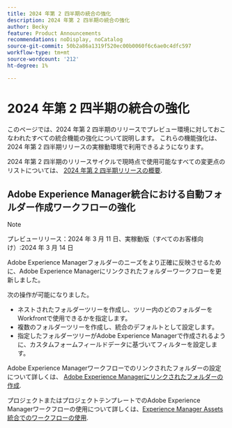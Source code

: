 ```yaml
---
title: 2024 年第 2 四半期の統合の強化
description: 2024 年第 2 四半期の統合の強化
author: Becky
feature: Product Announcements
recommendations: noDisplay, noCatalog
source-git-commit: 50b2a86a1319f520ec00b0060f6c6ae0c4dfc597
workflow-type: tm+mt
source-wordcount: '212'
ht-degree: 1%

---
```


# 2024 年第 2 四半期の統合の強化

このページでは、2024 年第 2 四半期のリリースでプレビュー環境に対しておこなわれたすべての統合機能の強化について説明します。 これらの機能強化は、2024 年第 2 四半期リリースの実稼動環境で利用できるようになります。

2024 年第 2 四半期のリリースサイクルで現時点で使用可能なすべての変更点のリストについては、 [2024 年第 2 四半期リリースの概要](/help/quicksilver/product-announcements/product-releases/24-q2-release-activity/24-q2-release-overview.md).

## Adobe Experience Manager統合における自動フォルダー作成ワークフローの強化

>[!NOTE]
>
>プレビューリリース：2024 年 3 月 11 日、実稼動版（すべてのお客様向け）:2024 年 3 月 14 日

Adobe Experience Managerフォルダーのニーズをより正確に反映させるために、Adobe Experience Managerにリンクされたフォルダーワークフローを更新しました。

次の操作が可能になりました。

* ネストされたフォルダーツリーを作成し、ツリー内のどのフォルダーをWorkfrontで使用できるかを指定します。
* 複数のフォルダーツリーを作成し、統合のデフォルトとして設定します。
* 指定したフォルダーツリーがAdobe Experience Managerで作成されるように、カスタムフォームフィールドデータに基づいてフィルターを設定します。

Adobe Experience Managerワークフローでのリンクされたフォルダーの設定について詳しくは、 [Adobe Experience Managerにリンクされたフォルダーの作成](/help/quicksilver/administration-and-setup/configure-integrations/configure-aacs-integration.md#create-adobe-experience-manager-linked-folders).

プロジェクトまたはプロジェクトテンプレートでのAdobe Experience Managerワークフローの使用について詳しくは、[Experience Manager Assets統合でのワークフローの使用](/help/quicksilver/documents/adobe-workfront-for-experience-manager-assets-essentials/use-aem-workflows.md).






